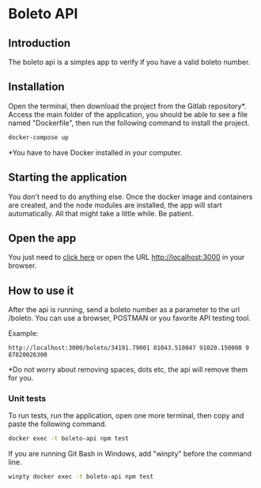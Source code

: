 # Boleto API

## Introduction

The boleto api is a simples app to verify if you have a valid boleto number.

## Installation

Open the terminal, then download the project from the Gitlab repository\*. Access the main folder of the application, you should be able to see a file named "Dockerfile", then run the following command to install the project.

```bash
docker-compose up
```

\*You have to have Docker installed in your computer.

## Starting the application

You don't need to do anything else. Once the docker image and containers are created, and the node modules are installed, the app will start automatically. All that might take a little while. Be patient.

## Open the app

You just need to [click here](http://localhost:3000) or open the URL <http://localhost:3000> in your browser.

## How to use it

After the api is running, send a boleto number as a parameter to the url /boleto. You can use a browser, POSTMAN or you favorite API testing tool.

Example:

```
http://localhost:3000/boleto/34191.79001 01043.510047 91020.150008 9 87820026300
```

\*Do not worry about removing spaces, dots etc, the api will remove them for you.

### Unit tests

To run tests, run the application, open one more terminal, then copy and paste the following command.

```bash
docker exec -t boleto-api npm test
```

If you are running Git Bash in Windows, add &quot;winpty&quot; before the command line.

```bash
winpty docker exec -t boleto-api npm test
```
